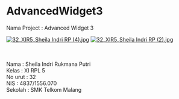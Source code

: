 # AdvancedWidget3

Nama Project : Advanced Widget 3

[![32_XIR5_Sheila Indri RP (4).jpg](http://s21.postimg.org/ocwgsfug7/32_XIR5_Sheila_Indri_RP_4.jpg)](http://postimg.org/image/4v1tchxib/)
[![32_XIR5_Sheila Indri RP (2).jpg](http://s17.postimg.org/f8zphp7cv/32_XIR5_Sheila_Indri_RP_2.jpg)](http://postimg.org/image/tffgcxi7v/)

<br>
<br>
Nama : Sheila Indri Rukmana Putri <br>
Kelas : XI RPL 5 <br>
No urut : 32 <br>
NIS : 4837/1556.070 <br>
Sekolah : SMK Telkom Malang

